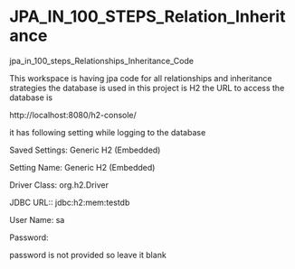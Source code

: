 # JPA_IN_100_STEPS_Relation_Inheritance

jpa_in_100_steps_Relationships_Inheritance_Code

This workspace is having jpa code for all relationships and inheritance strategies
the database is used in this project is H2
the URL to access the database is 

http://localhost:8080/h2-console/

it has following setting while logging to the database

Saved Settings: Generic H2 (Embedded)

Setting Name: Generic H2 (Embedded)

Driver Class: org.h2.Driver

JDBC URL:: jdbc:h2:mem:testdb

User Name: sa

Password: 

password is not provided so leave it blank

